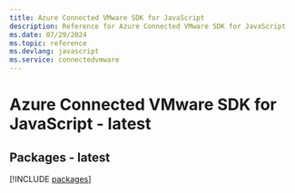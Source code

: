 ```yaml
---
title: Azure Connected VMware SDK for JavaScript
description: Reference for Azure Connected VMware SDK for JavaScript
ms.date: 07/29/2024
ms.topic: reference
ms.devlang: javascript
ms.service: connectedvmware
---
```

# Azure Connected VMware SDK for JavaScript - latest
## Packages - latest
[!INCLUDE [packages](connected-vmware-index.md)]